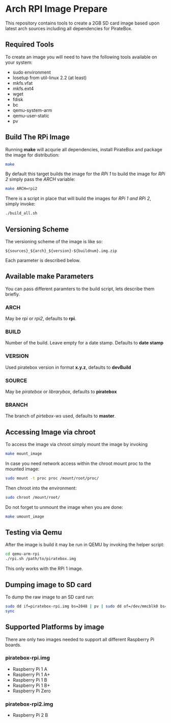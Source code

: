 # Arch RPI Image Prepare
This repository contains tools to create a 2GB SD card image based upon latest arch sources including all dependencies for PirateBox.

## Required Tools
To create an image you will need to have the following tools available on your system:
* sudo environment
* losetup from util-linux 2.2  (at least)
* mkfs.vfat
* mkfs.ext4
* wget
* fdisk
* bc
* qemu-system-arm
* qemu-user-static
* pv

## Build The RPi Image
Running **make** will acqurie all dependencies, install PirateBox and package the image for distribution:
```Bash
make
```

By default this target builds the image for the *RPi 1* to build the image for *RPi 2* simply pass the *ARCH* variable:

```Bash
make ARCH=rpi2
```

There is a script in place that will build the images for *RPi 1 and RPi 2*, simply invoke:
```Bash
./build_all.sh
```

## Versioning Scheme
The versioning scheme of the image is like so:

```
${sources}_${arch}_${version}-${buildnum}.img.zip
```

Each parameter is described below.

## Available make Parameters
You can pass different paramters to the build script, lets describe them briefly.

### ARCH
May be *rpi* or *rpi2*, defaults to **rpi**.

### BUILD
Number of the build. Leave empty for a date stamp. Defaults to **date stamp**

### VERSION
Used piratebox version in format **x.y.z**, defaults to **devBuild**

### SOURCE
May be *piratebox* or *librarybox*, defaults to **piratebox**

### BRANCH
The branch of *pirtebox-ws* used, defaults to **master**.

## Accessing Image via chroot
To access the image via chroot simply mount the image by invoking
```Bash
make mount_image
```

In case you need network access within the chroot mount proc to the mounted image:
```Bash
sudo mount -t proc proc /mount/root/proc/
```

Then chroot into the environment:
```Bash
sudo chroot /mount/root/
```

Do not forget to unmount the image when you are done:
```Bash
make umount_image
```

## Testing via Qemu
After the image is build it may be run in QEMU by invoking the helper script:
```Bash
cd qemu-arm-rpi
./rpi.sh /path/to/piratebox.img
```
This only works with the RPi 1 image.

## Dumping image to SD card
To dump the raw image to an SD card run:
```Bash
sudo dd if=piratebox-rpi.img bs=2048 | pv | sudo dd of=/dev/mmcblk0 bs=2048
sync
```

## Supported Platforms by image
There are only two images needed to support all different Raspberry Pi boards.

### piratebox-rpi.img
* Raspberry Pi 1 A
* Raspberry Pi 1 A+
* Raspberry Pi 1 B
* Raspberry Pi 1 B+
* Raspberry Pi Zero

### piratebox-rpi2.img
* Raspberry Pi 2 B

